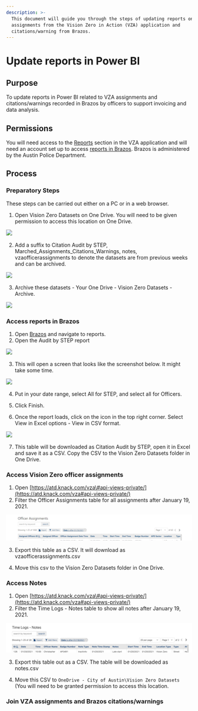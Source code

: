 ```yaml
---
description: >-
  This document will guide you through the steps of updating reports on officer
  assignments from the Vision Zero in Action (VZA) application and
  citations/warning from Brazos.
---
```


# Update reports in Power BI

## Purpose

To update reports in Power BI related to VZA assignments and citations/warnings recorded in Brazos by officers to support invoicing and data analysis.

## Permissions 

You will need access to the [Reports](https://atd.knack.com/vza#api-views-private/?view_539_page=1) section in the VZA application and will need an account  set up to access [reports in Brazos](https://my.brazostech.com/PublicSafety/Reports.aspx). Brazos is administered by the Austin Police Department. 

## Process 

### Preparatory Steps

These steps can be carried out either on a PC or in a web browser.

1. Open Vision Zero Datasets on One Drive. You will need to be given permission to access this location on One Drive.

![](https://lh5.googleusercontent.com/AXTVNP2g8H7H4wLMkXiAuCpZ4I7PeWKp3cLI0i6hEcahJ4lk5U77Fv7WDknqg1wfaRZuuHEi843NVCKSvVEow2rC3fkCfA4ItzihbcOIo-giaGLav2KS9sz0j9K2ZvtNS5nfdEBu)



2. Add a suffix to Citation Audit by STEP, Marched\_Assignments\_Citations\_Warnings, notes, vzaofficerassignments to denote the datasets are from previous weeks and can be archived.

![](https://lh6.googleusercontent.com/sl_Uzd9SLazpAEjxoFsRWZ1MUt3gYQalPWWmmf5wbuZvy_3JRuE3rY1oeZ_xVSNZV20mgjNoKHiZ4pGD_swnYopaRPqSVcAwt_sDXDXWJvvXUccE-pnC2iUn7tKE8oRPA-Sahcbw)

3. Archive these datasets - Your One Drive - Vision Zero Datasets - Archive.

![](https://lh4.googleusercontent.com/WD85CjVcPk-L0EBexp61vOdE8MNRNifKS8Kn-EX-OORRj_q_pNQODhb5ENLpbO3QgWCDUrT_RqiUgh89sAaYEF_GlQUq97maxOzCKbxTiZQx1mhsul6xoRpNQ4nKzbnffAuJJEmM)

### Access reports in Brazos

1. Open [Brazos](https://my.brazostech.com/Home/brazospg/36/ctl/Login/Default.aspx) and navigate to reports.
2. Open the Audit by STEP report



![](https://lh3.googleusercontent.com/po-wwqhhCa41dFpL00OUlG0jc8TL4D1nMhYu71X5WNlyIg5IuSt9Ns1eEtvDpW0OsiqSTAtcE8Zp6bWv5ZVoH2BQO7noBp50X_kY-f1jwI64q7NbcXY64Jltf7cRXitT-y-vW7q-)

3. This will open a screen that looks like the screenshot below. It might take some time.

![](https://lh3.googleusercontent.com/i_CdBDn5tlFHH0zeeLAPTAjk3raoDMtR9gdYUnDlxqCGW-KGo_Rp125l8DKyepoHQFdV4HUF0KD7g-InIeFSvd2Hbe9igNyP6TAXWZtwXNaZzT1n0-YeTh71dp-bO3BceZbB4xzB)



4. Put in your date range, select All for STEP, and select all for Officers.

5. Click Finish.

6. Once the report loads, click on the icon in the top right corner. Select View in Excel options - View in CSV format.

![](https://lh6.googleusercontent.com/y-YcK8Y2nYlFU7JVm0GXlQ7_HXURwFZVIV05nZofRMXGfZaMykGtED_Rc7IzEPkBgHRqqK3cpXSWoHuGQywAlURdyA2BgPnvbsK3bfvOkBCOrVnQoQsEKO0KfHU3bJUAbUZaRO3k)

7. This table will be downloaded as Citation Audit by STEP, open it in Excel and save it as a CSV. Copy the CSV to the Vision Zero Datasets folder in One Drive.

### Access Vision Zero officer assignments

1. Open [https://atd.knack.com/vza\#api-views-private/](https://atd.knack.com/vza#api-views-private/)
2. Filter the Officer Assignments table for all assignments after January 19, 2021. 

![](../.gitbook/assets/image%20%28107%29.png)

3. Export this table as a CSV. It will download as vzaofficerassignments.csv

4. Move this csv to the Vision Zero Datasets folder in One Drive.

### Access Notes

1. Open [https://atd.knack.com/vza\#api-views-private/](https://atd.knack.com/vza#api-views-private/)
2. Filter the Time Logs - Notes table to show all notes after January 19, 2021.

![](../.gitbook/assets/image%20%2832%29.png)

3. Export this table out as a CSV. The table will be downloaded as notes.csv

4. Move this CSV to `OneDrive - City of Austin\Vision Zero Datasets` \(You will need to be granted permission to access this location.

### Join VZA assignments and Brazos citations/warnings



### 



